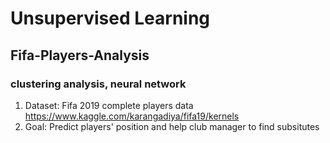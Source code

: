 # **Unsupervised Learning**

## Fifa-Players-Analysis
### clustering analysis, neural network

1. Dataset: Fifa 2019 complete players data https://www.kaggle.com/karangadiya/fifa19/kernels
2. Goal: Predict players' position and help club manager to find subsitutes
